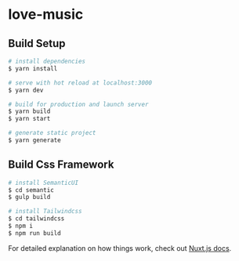 # love-music

## Build Setup

```bash
# install dependencies
$ yarn install

# serve with hot reload at localhost:3000
$ yarn dev

# build for production and launch server
$ yarn build
$ yarn start

# generate static project
$ yarn generate
```

## Build Css Framework
``` bash
# install SemanticUI
$ cd semantic
$ gulp build

# install Tailwindcss
$ cd tailwindcss
$ npm i
$ npm run build
```

For detailed explanation on how things work, check out [Nuxt.js docs](https://nuxtjs.org).
